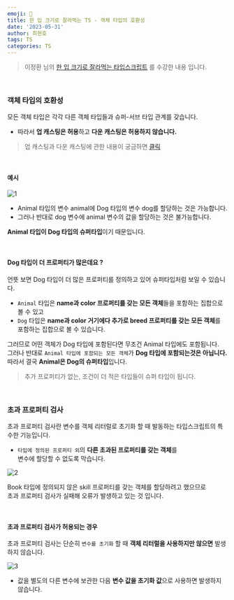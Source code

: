 ```yaml
---
emoji: 📖
title: 한 입 크기로 잘라먹는 TS - 객체 타입의 호환성
date: '2023-05-31'
author: 최현호
tags: TS
categories: TS
---
```


> 이정환 님의 [한 입 크기로 잘라먹는 타입스크립트](https://www.inflearn.com/course/%ED%95%9C%EC%9E%85-%ED%81%AC%EA%B8%B0-%ED%83%80%EC%9E%85%EC%8A%A4%ED%81%AC%EB%A6%BD%ED%8A%B8/) 를 수강한 내용 입니다.

<br>

### 객체 타입의 호환성

모든 객체 타입은 각각 다른 객체 타입들과 슈퍼-서브 타입 관계를 갖습니다.

- 따라서 **업 캐스팅은 허용**하고 **다운 캐스팅은 허용하지 않습니다.**

> 업 캐스팅과 다운 캐스팅에 관한 내용이 궁금하면 [클릭](https://choi-hyunho.com/ts/8/)

<br>

#### 예시

![1](https://github.com/Choi-HyunHo/hyunho-gatsby-blog/assets/87301268/17e7f813-f60a-44a5-bd3d-00fb59645202)

- Animal 타입의 변수 animal에 Dog 타입의 변수 dog를 할당하는 것은 가능합니다.
- 그러나 반대로 dog 변수에 animal 변수의 값을 할당하는 것은 불가능합니다.

**Animal 타입이 Dog 타입의 슈퍼타입**이기 때문입니다.

<br>

#### Dog 타입이 더 프로퍼티가 많은데요 ?

언뜻 보면 Dog 타입이 더 많은 프로퍼티를 정의하고 있어 슈퍼타입처럼 보일 수 있습니다.

- `Animal` 타입은 **name과 color 프로퍼티를 갖는 모든 객체**들을 포함하는 집합으로 볼 수 있고
- `Dog` 타입은 **name과 color 거기에다 추가로 breed 프로퍼티를 갖는 모든 객체**를 포함하는 집합으로 볼 수 있습니다.

그러므로 어떤 객체가 Dog 타입에 포함된다면 무조건 Animal 타입에도 포함됩니다. <br> 그러나 반대로 `Animal 타입에 포함되는 모든 객체`가 **Dog 타입에 포함되는것은 아닙니다.** <br> 따라서 결국 **Animal은 Dog의 슈퍼타입**입니다.

> 추가 프로퍼티가 없는, 조건이 더 적은 타입들이 슈퍼 타입이 됩니다.

<br>

### 초과 프로퍼티 검사

초과 프로퍼티 검사란 변수를 객체 리터럴로 초기화 할 때 발동하는 타입스크립트의 특수한 기능입니다.

- `타입에 정의된 프로퍼티 외`의 **다른 초과된 프로퍼티를 갖는 객체**를 <br> 변수에 할당할 수 없도록 막습니다.

![2](https://github.com/Choi-HyunHo/hyunho-gatsby-blog/assets/87301268/d7dfc071-0382-4f9f-bdc0-4e8bd173964e)

Book 타입에 정의되지 않은 skill 프로퍼티를 갖는 객체를 할당하려고 했으므로 <br> 초과 프로퍼티 검사가 실패해 오류가 발생하고 있는 것 입니다.

<br>

#### 초과 프로퍼티 검사가 허용되는 경우

초과 프로퍼티 검사는 단순히 `변수를 초기화` 할 때 **객체 리터럴을 사용하지만 않으면** 발생하지 않습니다.

![3](https://github.com/Choi-HyunHo/hyunho-gatsby-blog/assets/87301268/5d931f30-89b3-425d-95e4-2379cc302d4d)

- 값을 별도의 다른 변수에 보관한 다음 **변수 값을 초기화 값**으로 사용하면 발생하지 않습니다.

<br>

```toc

```
